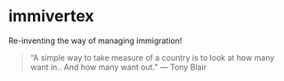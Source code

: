 # immivertex

Re-inventing the way of managing immigration!

> “A simple way to take measure of a country is to look at how many want in.. And how many want out.” 
― Tony Blair
